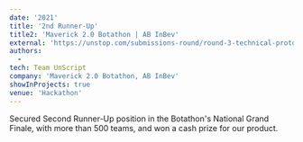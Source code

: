```yaml
---
date: '2021'
title: '2nd Runner-Up'
title2: 'Maverick 2.0 Botathon | AB InBev'
external: 'https://unstop.com/submissions-round/round-3-technical-prototype-submission-21979'
authors:
  -
tech: Team UnScript
company: 'Maverick 2.0 Botathon, AB InBev'
showInProjects: true
venue: 'Hackathon'
---
```


Secured Second Runner-Up position in the Botathon's National Grand Finale, with more than 500 teams, and won a cash prize for our product.
